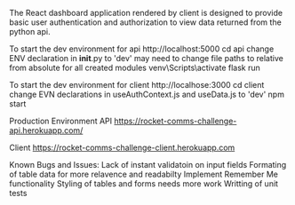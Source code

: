 The React dashboard application rendered by client is designed to provide basic user authentication and authorization to view data returned from the python api.

To start the dev environment for api
http://localhost:5000
cd api
change ENV declaration in **init**.py to 'dev'
may need to change file paths to relative from absolute for all created modules
venv\Scripts\activate
flask run

To start the dev environment for client
http://localhose:3000
cd client
change EVN declarations in useAuthContext.js and useData.js to 'dev'
npm start

Production Environment
API
https://rocket-comms-challenge-api.herokuapp.com/

Client
https://rocket-comms-challenge-client.herokuapp.com

Known Bugs and Issues:
Lack of instant validatoin on input fields
Formating of table data for more relavence and readabilty
Implement Remember Me functionality
Styling of tables and forms needs more work
Writting of unit tests
